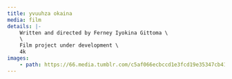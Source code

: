 ```yaml
---
title: yvuuhza okaina
media: film
details: |-
    Written and directed by Ferney Iyokina Gittoma \
    \
    Film project under development \
    4k
images:
    - path: https://66.media.tumblr.com/c5af066ecbccd1e3fcd19e35347cb413/08c912485a80ffab-b8/s2048x3072/90a054ae47eabfd9c07dbffab2948eacc8c27f52.jpg
---
```

